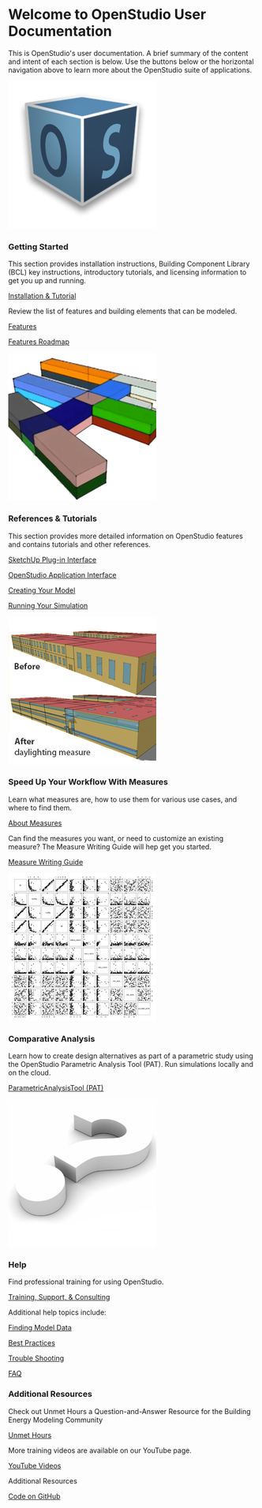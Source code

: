# Welcome to OpenStudio User Documentation 

This is OpenStudio's user documentation. A brief summary of the content and intent of each section is below. Use the buttons below or the horizontal navigation above to learn more about the OpenStudio suite of applications.

<div class="container-fluid"> 
<div class="row">
  <div class="col-sm-6 col-md-4">
    <div class="thumbnail">    
      <img src="img/os_thumb.png" alt="OpenStudio Logo">            
      <div class="caption">
        <h3>Getting Started</h3>
        <p>This section provides installation instructions, Building Component Library (BCL) key instructions, introductory tutorials, and licensing information to get you up and running.</p>
        <p><a href="getting_started/GettingStarted.md" class="btn btn-primary" role="Installation, Introductory Tutorials & Licensing">Installation & Tutorial
        </a></p>
        <p>Review the list of features and building elements that can be modeled.</p>
        <p><a href="getting_started/Features.md" class="btn btn-primary" role="Review Features">Features</a></p>  
        <p><a href="getting_started/roadmap.md" class="btn btn-primary" role="Features Roadmap">Features Roadmap</a></p>  
      </div>
    </div>
  </div>
    <div class="col-sm-6 col-md-4">
    <div class="thumbnail">
      <img src="img/model_thumb.png" alt="Openstudio Model Image">
      <div class="caption">
        <h3>References & Tutorials</h3>
        <p>This section provides more detailed information on OpenStudio features and contains tutorials and other references.</p>
        <p><a href="next_steps/sketchup_plugin_interface.md" class="btn btn-primary" role="SketchUp Plug-in Tools">SketchUp Plug-in Interface</a></p>
        <p><a href="next_steps/openstudio_application_interface.md" class="btn btn-primary" role="OpenStudio Application Interface">OpenStudio Application Interface</a></p>  
        <p><a href="next_steps/CreatingYourModel.md" class="btn btn-primary" role="Creating Your Model">Creating Your Model</a></p>
        <p><a href="next_steps/RunningYourSimulation.md" class="btn btn-primary" role="Running Your Simulation">Running Your Simulation</a></p>
      </div>
    </div>    
  </div>
    <div class="col-sm-6 col-md-4">
    <div class="thumbnail">
      <img src="img/measures_thumb.png" alt="Daylighting Measure Example">            
      <div class="caption">
        <h3>Speed Up Your Workflow With Measures</h3>
        <p>Learn what measures are, how to use them for various use cases, and where to find them.</p>
        <p><a href="measures/AboutMeasures.md" class="btn btn-primary" role="About Measures">About Measures</a></p>
        <p>Can find the measures you want, or need to customize an existing measure? The Measure Writing Guide will hep get you started.</p>
        <p><a href="measures/Measure-Writing-Guide.md" class="btn btn-primary" role="Measure Writing Guide">Measure Writing Guide</a></p>  
      </div>
    </div>
  </div> 
 </div> 
  
    
<div class="container-fluid">         
<div class="row">
  <div class="col-md-4">
    <div class="thumbnail">
      <img src="img/comparative_thumb.png" alt="Analysis Charts">            
      <div class="caption">
        <h3>Comparative Analysis</h3>
        <p>Learn how to create design alternatives as part of a parametric study using the OpenStudio Parametric Analysis Tool (PAT). Run simulations locally and on the cloud.</p>
        <p><a href="comparative_analysis/ParametricStudies.md" class="btn btn-primary" role="ParametricAnalysisTool (PAT)">ParametricAnalysisTool (PAT)</a></p>
      </div>
    </div>
  </div>
 <div class="col-md-4">
   <div class="thumbnail">
      <img src="img/help_thumb.png" alt="Help Image">
      <div class="caption">
        <h3>Help</h3>
        <p>Find professional training for using OpenStudio.</p>
        <p><a href="help/Training.md" class="btn btn-primary" role="Training, Support, and Consulting">Training, Support, & Consulting</a></p>
        <p>Additional help topics include:</p>
        <p><a href="help/FindingModelData.md" class="btn btn-primary" role="Finding Model Data">Finding Model Data</a></p>  
        <p><a href="help/BestPractices.md" class="btn btn-primary" role="Best Practices">Best
        Practices</a></p>  
        <p><a href="help/Troubleshooting.md" class="btn btn-primary" role="Trouble Shooting">Trouble Shooting</a></p>  
        <p><a href="help/FAQ.md" class="btn btn-primary" role="FAQ">FAQ</a></p> 
      </div>
    </div>    
  </div>
    <div class="col-md-4">
    <div class="thumbnail">         
      <div class="caption">
        <h3>Additional Resources</h3>
        <p>Check out Unmet Hours a Question-and-Answer Resource for the Building Energy Modeling Community</p>
        <p><a href="http://unmethours.com/questions/" class="btn btn-primary" role="Unmet Hours"> Unmet Hours</a></p>
        <p>More training videos are available on our YouTube page.</p>
         <p><a href="http://www.youtube.com/channel/UC5NGj39XfJkhYUfCtKr-r_w/questions/" class="btn btn-primary" role="YouTube Videos"> YouTube Videos</a></p>
        <p>Additional Resources</p>
        <p><a href="http://github.com/NREL/OpenStudio" class="btn btn-primary" role="OpenStudio Code">Code on GitHub</a></p>
      </div>
    </div>
  </div>        
</div>
</div>





